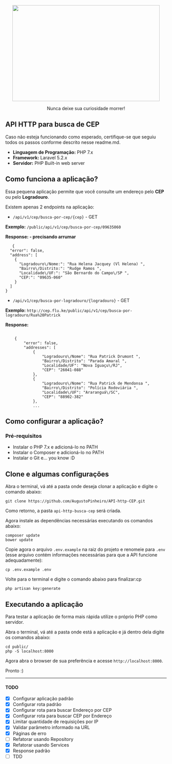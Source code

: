 <p align="center">
  <img width="460" height="300" src="https://camo.githubusercontent.com/6ebc5d7a46ba9b36f55684ce022f73225430728d/68747470733a2f2f6573637265766572656c65722e636f6d2e62722f77702d636f6e74656e742f75706c6f6164732f323031362f30332f4a61696d696e686f2d636172746569726f2e676966">
</p>
<p align="center">Nunca deixe sua curiosidade morrer!</p>


## API HTTP para busca de CEP

Caso não esteja funcionando como esperado, certifique-se que seguiu todos os passos conforme descrito nesse readme.md.


- **Linguagem de Programação:** PHP 7.x
- **Framework:** Laravel 5.2.x
- **Servidor:** PHP Built-in web server

## Como funciona a aplicação?

Essa pequena aplicação permite que você consulte um endereço pelo **CEP** ou pelo **Logradouro**.

Existem apenas 2 endpoints na aplicação:

- `/api/v1/cep/busca-por-cep/{cep}` - GET

**Exemplo:** `/public/api/v1/cep/busca-por-cep/09635060`

**Response: - precisando arrumar**
```
   {
  "error": false,
  "address": [
    {
      "Logradouro\/Nome:": "Rua Helena Jacquey (Vl Helena) ",
      "Bairro\/Distrito:": "Rudge Ramos ",
      "Localidade\/UF:": "São Bernardo do Campo\/SP ",
      "CEP:": "09635-060"
    }
  ]
}
```

- `/api/v1/cep/busca-por-logradouro/{logradouro}` - GET

**Exemplo:** `http://cep.flu.ke/public/api/v1/cep/busca-por-logradouro/Rua%20Patrick`

**Response:**
```

    {
        "error": false,
        "addresses": [
            {
                "Logradouro\/Nome": "Rua Patrick Drumont ",
                "Bairro\/Distrito": "Parada Amaral ",
                "Localidade/UF": "Nova Iguaçu\/RJ",
                "CEP": "26041-088"
            },
            {
                "Logradouro\/Nome": "Rua Patrick de Mendonsa ",
                "Bairro\/Distrito": "Polícia Rodoviária ",
                "Localidade\/UF": "Araranguá\/SC",
                "CEP": "88902-382"
            },
            ...
```


## Como configurar a aplicação?

### Pré-requisitos

- Instalar o PHP 7.x e adicioná-lo no PATH
- Instalar o Composer e adicioná-lo no PATH
- Instalar o Git e... you know :D

## Clone e algumas configurações

Abra o terminal, vá até a pasta onde deseja clonar a aplicação e digite o comando abaixo:

    git clone https://github.com/AugustoPinheiro/API-http-CEP.git

Como retorno, a pasta `api-http-busca-cep` será criada.

Agora instale as dependências necessárias executando os comandos abaixo:

    composer update
    bower update

Copie agora o arquivo `.env.example` na raiz do projeto e renomeie para `.env` (esse arquivo contém informações necessárias para que a API funcione adequadamente):

    cp .env.example .env

Volte para o terminal e digite o comando abaixo para finalizar:cp 

    php artisan key:generate

## Executando a aplicação

Para testar a aplicação de forma mais rápida utilize o próprio PHP como servidor.

Abra o terminal, vá até a pasta onde está a aplicação e já dentro dela digite os comandos abaixo:

    cd public/
    php -S localhost:8000

Agora abra o browser de sua preferência e acesse `http://localhost:8000`.

Pronto :)

---

#### TODO

- [x] Configurar aplicação padrão
- [x] Configurar rota padrão
- [x] Configurar rota para buscar Endereço por CEP
- [x] Configurar rota para buscar CEP por Endereço
- [x] Limitar quantidade de requisições por IP
- [x] Validar parâmetro informado na URL
- [x] Páginas de erro
- [ ] Refatorar usando Repository
- [x] Refatorar usando Services
- [x] Response padrão
- [ ] TDD
